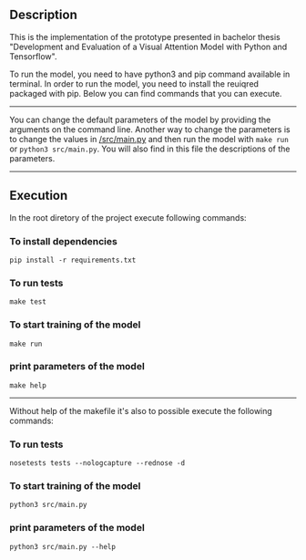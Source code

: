 
## Description

This is the implementation of the prototype presented in bachelor thesis "Development and Evaluation of a Visual Attention Model with Python and Tensorflow".

To run the model, you need to have python3 and pip command available in terminal.
In order to run the model, you need to install the reuiqred packaged with pip.
Below you can find commands that you can execute.
___

You can change the default parameters of the model by providing the arguments on the command line.
Another way to change the parameters is to change the values in [/src/main.py](https://github.com/monapasan/bachelor-thesis/blob/master/src/main.py) and then run the model with `make run` or `python3 src/main.py`. You will also find in this file the descriptions of the parameters. 

___
## Execution

In the root diretory of the project execute following commands:

### To install dependencies
`pip install -r requirements.txt`

### To run tests
`make test`

### To start training of the model
`make run`

### print parameters of the model
`make help`

___

Without help of the  makefile it's also to possible execute the following commands:

### To run tests
`nosetests tests --nologcapture --rednose -d`

### To start training of the model
`python3 src/main.py`

### print parameters of the model
`python3 src/main.py --help`

